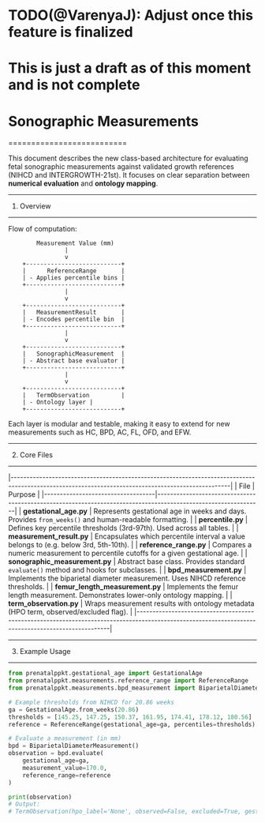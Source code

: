 # TODO(@VarenyaJ): Adjust once this feature is finalized
# This is just a draft as of this moment and is not complete
# Sonographic Measurements
==========================

This document describes the new class-based architecture for evaluating fetal sonographic measurements against validated growth  references (NIHCD and INTERGROWTH-21st). It focuses on clear separation between **numerical evaluation** and **ontology mapping**.

-----------------------------------------------------------------------------------------------------------------------------------------------------
1. Overview
-----------------------------------------------------------------------------------------------------------------------------------------------------

Flow of computation:

            Measurement Value (mm)
                    |
                    v
        +---------------------------+
        |      ReferenceRange       |
        | - Applies percentile bins |
        +---------------------------+
                    |
                    v
        +---------------------------+
        |   MeasurementResult       |
        | - Encodes percentile bin  |
        +---------------------------+
                    |
                    v
        +---------------------------+
        |   SonographicMeasurement  |
        | - Abstract base evaluator |
        +---------------------------+
                    |
                    v
        +---------------------------+
        |   TermObservation         |
        | - Ontology layer |
        +---------------------------+

Each layer is modular and testable, making it easy to extend for new measurements such as HC, BPD, AC, FL, OFD, and EFW.

-----------------------------------------------------------------------------------------------------------------------------------------------------
2. Core Files
-----------------------------------------------------------------------------------------------------------------------------------------------------

|---------------------------------------------------------------------------------------------------------------------------------------------------|
| File                              |                                                   Purpose                                                     |
|-----------------------------------|---------------------------------------------------------------------------------------------------------------|
| **gestational_age.py**            | Represents gestational age in weeks and days. Provides `from_weeks()` and human-readable formatting.          |
| **percentile.py**                 | Defines key percentile thresholds (3rd-97th). Used across all tables.                                         |
| **measurement_result.py**         | Encapsulates which percentile interval a value belongs to (e.g. below 3rd, 5th-10th).                         |
| **reference_range.py**            | Compares a numeric measurement to percentile cutoffs for a given gestational age.                             |
| **sonographic_measurement.py**    | Abstract base class. Provides standard `evaluate()` method and hooks for subclasses.                          |
| **bpd_measurement.py**            | Implements the biparietal diameter measurement. Uses NIHCD reference thresholds.                              |
| **femur_length_measurement.py**   | Implements the femur length measurement. Demonstrates lower-only ontology mapping.                            |
| **term_observation.py**           | Wraps measurement results with ontology metadata (HPO term, observed/excluded flag).                          |
|---------------------------------------------------------------------------------------------------------------------------------------------------|

-----------------------------------------------------------------------------------------------------------------------------------------------------
3. Example Usage
-----------------------------------------------------------------------------------------------------------------------------------------------------

```python
from prenatalppkt.gestational_age import GestationalAge
from prenatalppkt.measurements.reference_range import ReferenceRange
from prenatalppkt.measurements.bpd_measurement import BiparietalDiameterMeasurement

# Example thresholds from NIHCD for 20.86 weeks
ga = GestationalAge.from_weeks(20.86)
thresholds = [145.25, 147.25, 150.37, 161.95, 174.41, 178.12, 180.56]
reference = ReferenceRange(gestational_age=ga, percentiles=thresholds)

# Evaluate a measurement (in mm)
bpd = BiparietalDiameterMeasurement()
observation = bpd.evaluate(
    gestational_age=ga,
    measurement_value=170.0,
    reference_range=reference
)

print(observation)
# Output:
# TermObservation(hpo_label='None', observed=False, excluded=True, gestational_age=20w6d)
